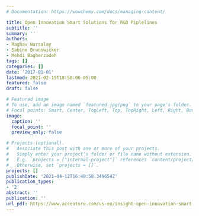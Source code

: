 ```yaml
---
# Documentation: https://wowchemy.com/docs/managing-content/

title: Open Innovation Smart Solutions for R&D Piplelines
subtitle: ''
summary: ''
authors:
- Raghav Narsalay
- Sabine Brunswicker
- Mehdi Bagherzadeh
tags: []
categories: []
date: '2017-01-01'
lastmod: 2021-02-15T18:58:06-05:00
featured: false
draft: false

# Featured image
# To use, add an image named `featured.jpg/png` to your page's folder.
# Focal points: Smart, Center, TopLeft, Top, TopRight, Left, Right, BottomLeft, Bottom, BottomRight.
image:
  caption: ''
  focal_point: ''
  preview_only: false

# Projects (optional).
#   Associate this post with one or more of your projects.
#   Simply enter your project's folder or file name without extension.
#   E.g. `projects = ["internal-project"]` references `content/project/deep-learning/index.md`.
#   Otherwise, set `projects = []`.
projects: []
publishDate: '2021-04-12T16:48:58.349654Z'
publication_types:
- '2'
abstract: ''
publication: ''
url_pdf: https://www.accenture.com/us-en/insight-open-innovation-smart-solutions-pipelines
---
```

